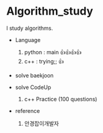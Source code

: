# Algorithm_study
I study algorithms.

- Language
  1. python : main 👍👍👍👍
  2. c++ : trying;; 👍
- solve baekjoon
- solve CodeUp
  1. c++ Practice (100 questions)

- reference
  1. 안경잡이개발자
